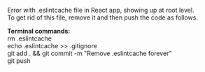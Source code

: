 Error with .eslintcache file in React app, showing up at root level.  
To get rid of this file, remove it and then push the code as follows.

**Terminal commands:**  
rm .eslintcache  
echo .eslintcache >> .gitignore  
git add . && git commit -m "Remove .eslintcache forever"  
git push  

